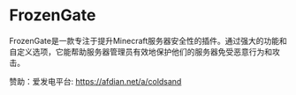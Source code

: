 # FrozenGate
FrozenGate是一款专注于提升Minecraft服务器安全性的插件。通过强大的功能和自定义选项，它能帮助服务器管理员有效地保护他们的服务器免受恶意行为和攻击。

赞助：爱发电平台: https://afdian.net/a/coldsand
